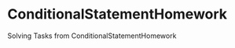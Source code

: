 ConditionalStatementHomework
============================

Solving Tasks from ConditionalStatementHomework
